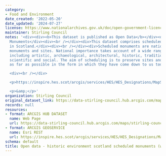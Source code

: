 ```yaml
---
category:
- Food and Environment
date_created: '2022-05-20'
date_updated: '2024-07-27'
license: https://www.nationalarchives.gov.uk/doc/open-government-licence/version/3/
maintainer: Stirling Council
notes: '<div><div><b>This dataset is published as Open Data</b></div><div><br /></div><div>Scheduled
  Monuments</div><div><br /></div><div>This dataset comprises scheduled monuments
  in Scotland.</div><div><br /></div><div>Scheduled monuments are nationally important
  monuments and sites. National importance takes account of a wide range of factors,
  including artistic, archaeological, architectural, historic, traditional, aesthetic,
  scientific and social. The aim of scheduling is to preserve sites and monuments
  as far as possible in the form in which they have come down to us today.</div></div>

  <div><br /></div>

  <p>https://inspire.hes.scot/arcgis/services/HES/HES_Designations/MapServer/WFSServer?request=GetCapabilitiesservice=WFS</p>

  <p>&amp;</p>'
organization: Stirling Council
original_dataset_link: https://data-stirling-council.hub.arcgis.com/maps/stirling-council::open-data-historic-environment-scotland-scheduled-monuments-wfs
records: null
resources:
- format: ARCGIS HUB DATASET
  name: Web Page
  url: https://data-stirling-council.hub.arcgis.com/maps/stirling-council::open-data-historic-environment-scotland-scheduled-monuments-wfs
- format: ARCGIS GEOSERVICE
  name: Esri REST
  url: https://inspire.hes.scot/arcgis/services/HES/HES_Designations/MapServer/WFSServer
schema: default
title: Open data - historic environment scotland scheduled monuments (wfs)
---
```


